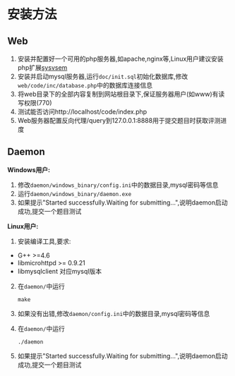 安装方法
===

Web
---

1. 安装并配置好一个可用的php服务器,如apache,nginx等,Linux用户建议安装php扩展[sysvsem]
2. 安装并启动mysql服务器,运行`doc/init.sql`初始化数据库,修改`web/code/inc/database.php`中的数据库连接信息
3. 将web目录下的全部内容复制到网站根目录下,保证服务器用户(如www)有读写权限(770)
4. 测试能否访问http://localhost/code/index.php
5. Web服务器配置反向代理/query到127.0.0.1:8888用于提交题目时获取评测进度

Daemon
---

**Windows用户:**

1. 修改`daemon/windows_binary/config.ini`中的数据目录,mysql密码等信息
2. 运行`daemon/windows_binary/daemon.exe`
3. 如果提示"Started successfully.Waiting for submitting...",说明daemon启动成功,提交一个题目测试

**Linux用户:**

1. 安装编译工具,要求:
 - G++ >=4.6
 - libmicrohttpd >= 0.9.21
 - libmysqlclient 对应mysql版本
2. 在`daemon/`中运行

    `make`

3. 如果没有出错,修改`daemon/config.ini`中的数据目录,mysql密码等信息
4. 在`daemon/`中运行

    `./daemon`

5. 如果提示"Started successfully.Waiting for submitting...",说明daemon启动成功,提交一个题目测试

  [sysvsem]: http://php.net/manual/en/book.sem.php